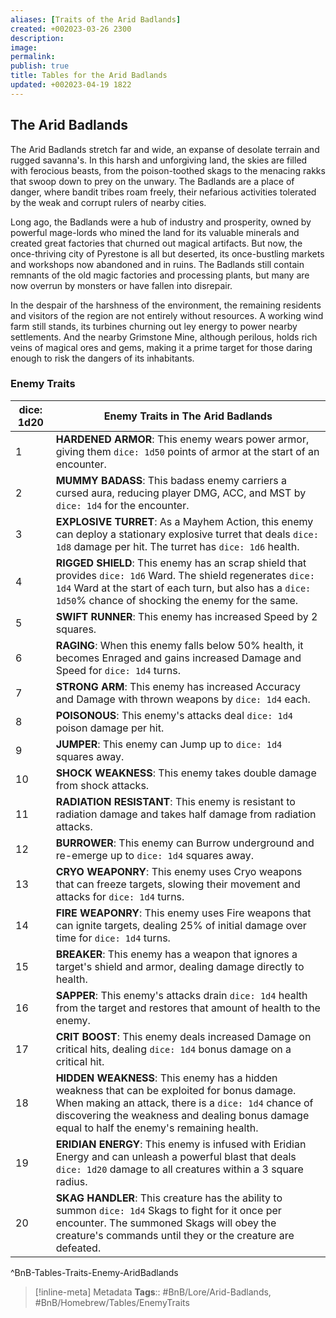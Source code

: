 ```yaml
---
aliases: [Traits of the Arid Badlands]
created: +002023-03-26 2300
description: 
image: 
permalink: 
publish: true
title: Tables for the Arid Badlands
updated: +002023-04-19 1822
---
```


## The Arid Badlands

The Arid Badlands stretch far and wide, an expanse of desolate terrain and rugged savanna's. In this harsh and unforgiving land, the skies are filled with ferocious beasts, from the poison-toothed skags to the menacing rakks that swoop down to prey on the unwary. The Badlands are a place of danger, where bandit tribes roam freely, their nefarious activities tolerated by the weak and corrupt rulers of nearby cities.

Long ago, the Badlands were a hub of industry and prosperity, owned by powerful mage-lords who mined the land for its valuable minerals and created great factories that churned out magical artifacts. But now, the once-thriving city of Pyrestone is all but deserted, its once-bustling markets and workshops now abandoned and in ruins. The Badlands still contain remnants of the old magic factories and processing plants, but many are now overrun by monsters or have fallen into disrepair.

In the despair of the harshness of the environment, the remaining residents and visitors of the region are not entirely without resources. A working wind farm still stands, its turbines churning out ley energy to power nearby settlements. And the nearby Grimstone Mine, although perilous, holds rich veins of magical ores and gems, making it a prime target for those daring enough to risk the dangers of its inhabitants.

### Enemy Traits

| <span class="dice-roll" onclick="rollDice()">dice: 1d20</span> | **Enemy Traits in The Arid Badlands**                                                                                                                                                                                                               |
|----------------------------------------------------------------|-----------------------------------------------------------------------------------------------------------------------------------------------------------------------------------------------------------------------------------------------------|
| 1                                                              | **HARDENED ARMOR**: This enemy wears power armor, giving them `dice: 1d50` points of armor at the start of an encounter.                                                                                                                            |
| 2                                                              | **MUMMY BADASS**: This badass enemy carriers a cursed aura, reducing player DMG, ACC, and MST by `dice: 1d4` for the encounter.                                                                                                                     |
| 3                                                              | **EXPLOSIVE TURRET**: As a Mayhem Action, this enemy can deploy a stationary explosive turret that deals `dice: 1d8` damage per hit. The turret has `dice: 1d6` health.                                                                             |
| 4                                                              | **RIGGED SHIELD**: This enemy has an scrap shield that provides `dice: 1d6` Ward. The shield regenerates `dice: 1d4` Ward at the start of each turn, but also has a `dice: 1d50`% chance of shocking the enemy for the same.                        |
| 5                                                              | **SWIFT RUNNER**: This enemy has increased Speed by 2 squares.                                                                                                                                                                                      |
| 6                                                              | **RAGING**: When this enemy falls below 50% health, it becomes Enraged and gains increased Damage and Speed for `dice: 1d4` turns.                                                                                                                  |
| 7                                                              | **STRONG ARM**: This enemy has increased Accuracy and Damage with thrown weapons by `dice: 1d4` each.                                                                                                                                               |
| 8                                                              | **POISONOUS**: This enemy's attacks deal `dice: 1d4` poison damage per hit.                                                                                                                                                                         |
| 9                                                              | **JUMPER**: This enemy can Jump up to `dice: 1d4` squares away.                                                                                                                                                                                     |
| 10                                                             | **SHOCK WEAKNESS**: This enemy takes double damage from shock attacks.                                                                                                                                                                              |
| 11                                                             | **RADIATION RESISTANT**: This enemy is resistant to radiation damage and takes half damage from radiation attacks.                                                                                                                                  |
| 12                                                             | **BURROWER**: This enemy can Burrow underground and re-emerge up to `dice: 1d4` squares away.                                                                                                                                                       |
| 13                                                             | **CRYO WEAPONRY**: This enemy uses Cryo weapons that can freeze targets, slowing their movement and attacks for `dice: 1d4` turns.                                                                                                                  |
| 14                                                             | **FIRE WEAPONRY**: This enemy uses Fire weapons that can ignite targets, dealing 25% of initial damage over time for `dice: 1d4` turns.                                                                                                             |
| 15                                                             | **BREAKER**: This enemy has a weapon that ignores a target's shield and armor, dealing damage directly to health.                                                                                                                                   |
| 16                                                             | **SAPPER**: This enemy's attacks drain `dice: 1d4` health from the target and restores that amount of health to the enemy.                                                                                                                          |
| 17                                                             | **CRIT BOOST**: This enemy deals increased Damage on critical hits, dealing `dice: 1d4` bonus damage on a critical hit.                                                                                                                             |
| 18                                                             | **HIDDEN WEAKNESS**: This enemy has a hidden weakness that can be exploited for bonus damage. When making an attack, there is a `dice: 1d4` chance of discovering the weakness and dealing bonus damage equal to half the enemy's remaining health. |
| 19                                                             | **ERIDIAN ENERGY**: This enemy is infused with Eridian Energy and can unleash a powerful blast that deals `dice: 1d20` damage to all creatures within a 3 square radius.                                                                            |
| 20                                                             | **SKAG HANDLER**: This creature has the ability to summon `dice: 1d4` Skags to fight for it once per encounter. The summoned Skags will obey the creature's commands until they or the creature are defeated.                                       |
^BnB-Tables-Traits-Enemy-AridBadlands


>[!inline-meta] Metadata
> **Tags**:: #BnB/Lore/Arid-Badlands, #BnB/Homebrew/Tables/EnemyTraits
